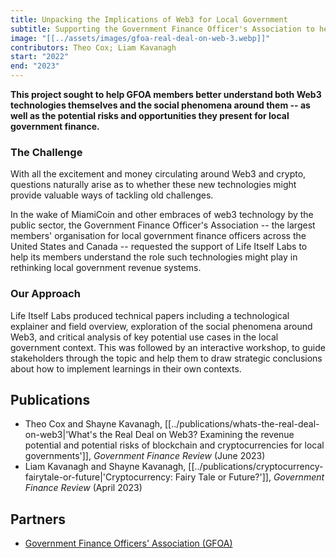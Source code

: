 ```yaml
---
title: Unpacking the Implications of Web3 for Local Government
subtitle: Supporting the Government Finance Officer's Association to help its members understand the role Web3 technologies might play in rethinking local government revenue systems.
image: "[[../assets/images/gfoa-real-deal-on-web-3.webp]]"
contributors: Theo Cox; Liam Kavanagh
start: "2022"
end: "2023"
---
```

**This project sought to help GFOA members better understand both Web3 technologies themselves and the social phenomena around them -- as well as the potential risks and opportunities they present for local government finance.**

### The Challenge

With all the excitement and money circulating around Web3 and crypto, questions naturally arise as to whether these new technologies might provide valuable ways of tackling old challenges. 

In the wake of MiamiCoin and other embraces of web3 technology by the public sector, the Government Finance Officer's Association -- the largest members' organisation for local government finance officers across the United States and Canada -- requested the support of Life Itself Labs to help its members understand the role such technologies might play in rethinking local government revenue systems.

### Our Approach

Life Itself Labs produced technical papers including a technological explainer and field overview, exploration of the social phenomena around Web3, and critical analysis of key potential use cases in the local government context. This was followed by an interactive workshop, to guide stakeholders through the topic and help them to draw strategic conclusions about how to implement learnings in their own contexts.

## Publications

- Theo Cox and Shayne Kavanagh, [[../publications/whats-the-real-deal-on-web3|'What's the Real Deal on Web3? Examining the revenue potential and potential risks of blockchain and cryptocurrencies for local governments']], *Government Finance Review* (June 2023)
- Liam Kavanagh and Shayne Kavanagh, [[../publications/cryptocurrency-fairytale-or-future|'Cryptocurrency: Fairy Tale or Future?']], *Government Finance Review* (April 2023)

## Partners

- [Government Finance Officers' Association (GFOA)](https://www.gfoa.org/)
